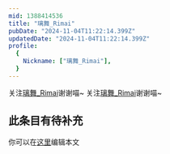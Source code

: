 ```yaml
---
mid: 1388414536
title: "璃舞_Rimai"
pubDate: "2024-11-04T11:22:14.399Z"
updatedDate: "2024-11-04T11:22:14.399Z"
profile:
  {
    Nickname: ["璃舞_Rimai"],
  }
---
```


关注[璃舞_Rimai](https://space.bilibili.com/1388414536)谢谢喵~ 关注[璃舞_Rimai](https://space.bilibili.com/1388414536)谢谢喵~

## 此条目有待补充
你可以在[这里](https://github.com/Yuhanawa/VTuber.ICU-Content/edit/master/v/璃舞_Rimai/index.md)编辑本文
